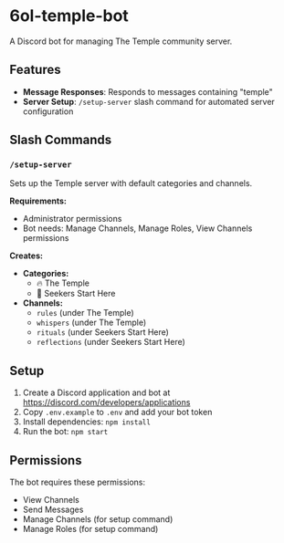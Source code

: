 # 6ol-temple-bot

A Discord bot for managing The Temple community server.

## Features

- **Message Responses**: Responds to messages containing "temple"
- **Server Setup**: `/setup-server` slash command for automated server configuration

## Slash Commands

### `/setup-server`
Sets up the Temple server with default categories and channels.

**Requirements:**
- Administrator permissions
- Bot needs: Manage Channels, Manage Roles, View Channels permissions

**Creates:**
- **Categories:**
  - 🔥 The Temple
  - 🌱 Seekers Start Here
- **Channels:**
  - `rules` (under The Temple)
  - `whispers` (under The Temple)
  - `rituals` (under Seekers Start Here)
  - `reflections` (under Seekers Start Here)

## Setup

1. Create a Discord application and bot at https://discord.com/developers/applications
2. Copy `.env.example` to `.env` and add your bot token
3. Install dependencies: `npm install`
4. Run the bot: `npm start`

## Permissions

The bot requires these permissions:
- View Channels
- Send Messages
- Manage Channels (for setup command)
- Manage Roles (for setup command)